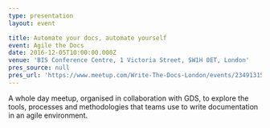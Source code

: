 ```yaml
---
type: presentation
layout: event

title: Automate your docs, automate yourself
event: Agile the Docs
date: 2016-12-05T10:00:00.000Z
venue: 'BIS Conference Centre, 1 Victoria Street, SW1H 0ET, London'
pres_source: null
pres_url: 'https://www.meetup.com/Write-The-Docs-London/events/234913157/'
---
```


A whole day meetup, organised in collaboration with GDS, to explore the tools, processes and methodologies that teams use to write documentation in an agile environment.
